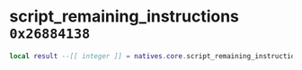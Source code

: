 # script_remaining_instructions `0x26884138`

```lua
local result --[[ integer ]] = natives.core.script_remaining_instructions()
```